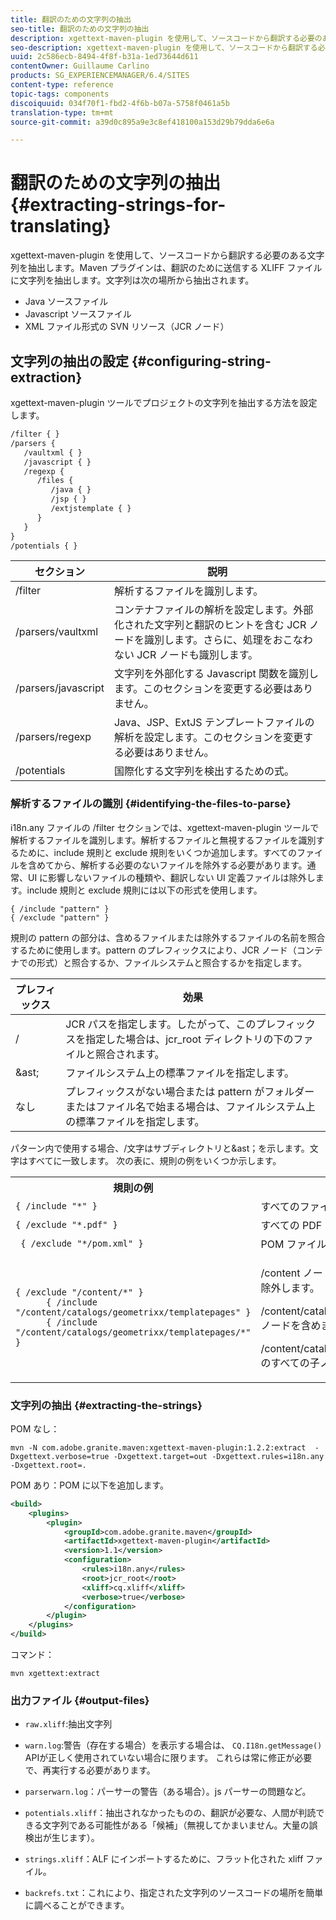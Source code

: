 ```yaml
---
title: 翻訳のための文字列の抽出
seo-title: 翻訳のための文字列の抽出
description: xgettext-maven-plugin を使用して、ソースコードから翻訳する必要のある文字列を抽出します
seo-description: xgettext-maven-plugin を使用して、ソースコードから翻訳する必要のある文字列を抽出します
uuid: 2c586ecb-8494-4f8f-b31a-1ed73644d611
contentOwner: Guillaume Carlino
products: SG_EXPERIENCEMANAGER/6.4/SITES
content-type: reference
topic-tags: components
discoiquuid: 034f70f1-fbd2-4f6b-b07a-5758f0461a5b
translation-type: tm+mt
source-git-commit: a39d0c895a9e3c8ef418100a153d29b79dda6e6a

---
```



# 翻訳のための文字列の抽出{#extracting-strings-for-translating}

xgettext-maven-plugin を使用して、ソースコードから翻訳する必要のある文字列を抽出します。Maven プラグインは、翻訳のために送信する XLIFF ファイルに文字列を抽出します。文字列は次の場所から抽出されます。

* Java ソースファイル
* Javascript ソースファイル
* XML ファイル形式の SVN リソース（JCR ノード）

## 文字列の抽出の設定 {#configuring-string-extraction}

xgettext-maven-plugin ツールでプロジェクトの文字列を抽出する方法を設定します。

```xml
/filter { }
/parsers {
   /vaultxml { }
   /javascript { }
   /regexp {
      /files {
         /java { } 
         /jsp { }
         /extjstemplate { }
      }
   }
}
/potentials { }
```

| セクション | 説明 |
|---|---|
| /filter | 解析するファイルを識別します。 |
| /parsers/vaultxml | コンテナファイルの解析を設定します。外部化された文字列と翻訳のヒントを含む JCR ノードを識別します。さらに、処理をおこなわない JCR ノードも識別します。 |
| /parsers/javascript | 文字列を外部化する Javascript 関数を識別します。このセクションを変更する必要はありません。 |
| /parsers/regexp | Java、JSP、ExtJS テンプレートファイルの解析を設定します。このセクションを変更する必要はありません。 |
| /potentials | 国際化する文字列を検出するための式。 |

### 解析するファイルの識別 {#identifying-the-files-to-parse}

i18n.any ファイルの /filter セクションでは、xgettext-maven-plugin ツールで解析するファイルを識別します。解析するファイルと無視するファイルを識別するために、include 規則と exclude 規則をいくつか追加します。すべてのファイルを含めてから、解析する必要のないファイルを除外する必要があります。通常、UI に影響しないファイルの種類や、翻訳しない UI 定義ファイルは除外します。include 規則と exclude 規則には以下の形式を使用します。

```
{ /include "pattern" }
{ /exclude "pattern" }
```

規則の pattern の部分は、含めるファイルまたは除外するファイルの名前を照合するために使用します。pattern のプレフィックスにより、JCR ノード（コンテナでの形式）と照合するか、ファイルシステムと照合するかを指定します。

| プレフィックス | 効果 |
|---|---|
| / | JCR パスを指定します。したがって、このプレフィックスを指定した場合は、jcr_root ディレクトリの下のファイルと照合されます。 |
| &amp;ast; | ファイルシステム上の標準ファイルを指定します。 |
| なし | プレフィックスがない場合または pattern がフォルダーまたはファイル名で始まる場合は、ファイルシステム上の標準ファイルを指定します。 |

パターン内で使用する場合、/文字はサブディレクトリと&amp;ast；を示します。文字はすべてに一致します。 次の表に、規則の例をいくつか示します。

<table> 
 <tbody> 
  <tr> 
   <th>規則の例</th> 
   <th>効果</th> 
  </tr> 
  <tr> 
   <td><code>{ /include "*" }</code></td> 
   <td>すべてのファイルを含めます。</td> 
  </tr> 
  <tr> 
   <td><code>{ /exclude "*.pdf" }</code></td> 
   <td>すべての PDF ファイルを除外します。</td> 
  </tr> 
  <tr> 
   <td><code> { /exclude "*/pom.xml" }</code></td> 
   <td>POM ファイルを除外します。</td> 
  </tr> 
  <tr> 
   <td><code class="code">{ /exclude "/content/*" }
      { /include "/content/catalogs/geometrixx/templatepages" }
      { /include "/content/catalogs/geometrixx/templatepages/*" }</code></td> 
   <td><p>/content ノードの下にあるすべてのファイルを除外します。</p> <p>/content/catalogs/geometrixx/templatepages ノードを含めます。</p> <p>/content/catalogs/geometrixx/templatepagesのすべての子ノードを含めます。</p> </td> 
  </tr> 
 </tbody> 
</table>

### 文字列の抽出  {#extracting-the-strings}

POM なし：

```shell
mvn -N com.adobe.granite.maven:xgettext-maven-plugin:1.2.2:extract  -Dxgettext.verbose=true -Dxgettext.target=out -Dxgettext.rules=i18n.any -Dxgettext.root=.
```

POM あり：POM に以下を追加します。

```xml
<build>
    <plugins>
        <plugin>
            <groupId>com.adobe.granite.maven</groupId>
            <artifactId>xgettext-maven-plugin</artifactId>
            <version>1.1</version>
            <configuration>
                <rules>i18n.any</rules>
                <root>jcr_root</root>
                <xliff>cq.xliff</xliff>
                <verbose>true</verbose>
            </configuration>
        </plugin>
    </plugins>
</build>
```

コマンド：

```shell
mvn xgettext:extract
```

### 出力ファイル {#output-files}

* `raw.xliff`:抽出文字列
* `warn.log`:警告（存在する場合）を表示する場合は、 `CQ.I18n.getMessage()` APIが正しく使用されていない場合に限ります。 これらは常に修正が必要で、再実行する必要があります。

* `parserwarn.log`：パーサーの警告（ある場合）。js パーサーの問題など。
* `potentials.xliff`：抽出されなかったものの、翻訳が必要な、人間が判読できる文字列である可能性がある「候補」（無視してかまいません。大量の誤検出が生じます）。
* `strings.xliff`：ALF にインポートするために、フラット化された xliff ファイル。
* `backrefs.txt`：これにより、指定された文字列のソースコードの場所を簡単に調べることができます。

